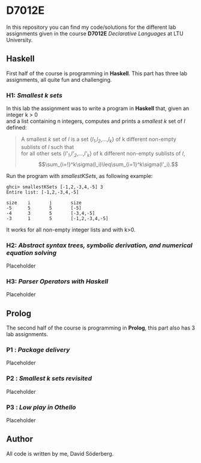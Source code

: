 # D7012E
In this repository you can find my code/solutions for the different lab assignments given in the course **D7012E** *Declarative Languages* at LTU University.

## Haskell
First half of the course is programming in **Haskell**. This part has three lab assignments, all quite fun and challenging.

### **H1**: *Smallest k sets*
In this lab the assignment was to write a program in **Haskell** that, given an integer k > 0 <br>
and a list containing n integers, computes and prints a *smallest* *k* set of *l* defined: <br>
> A smallest *k* set of *l* is a set {*l*<sub>*1*</sub>,*l*<sub>*2*</sub>,...,*l*<sub>*k*</sub>} of k different non-empty sublists of *l* such that <br>
for all other sets {*l'*<sub>*1*</sub>,*l'*<sub>*2*</sub>,...,*l'*<sub>*k*</sub>} of k different non-empty sublists of *l*, <br>
$$\sum_{i=!}^k\sigma(l_i)\leq\sum_{i=1}^k\sigma(l'_i).$$ 


Run the program with *smallestKSets*, as following example:
```
ghci> smallestKSets [-1,2,-3,4,-5] 3
Entire list: [-1,2,-3,4,-5]

size    i       j       size
-5      5       5       [-5]
-4      3       5       [-3,4,-5]     
-3      1       5       [-1,2,-3,4,-5]
```
It works for all non-empty integer lists and with k>0.


### **H2**: *Abstract syntax trees, symbolic derivation, and numerical equation solving*
Placeholder

### **H3**: *Parser Operators with Haskell*
Placeholder

## Prolog
The second half of the course is programming in **Prolog**, this part also has 3 lab assignments. 

### **P1** : *Package delivery*
Placeholder

### **P2** : *Smallest k sets revisited*
Placeholder

### **P3** : *Low play in Othello*
Placeholder

## Author
All code is written by me, David Söderberg.
